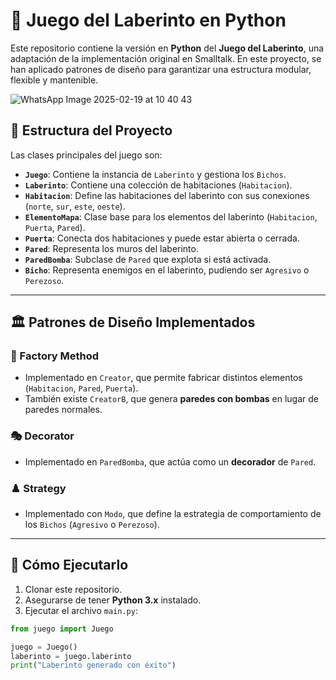 # 🏰 Juego del Laberinto en Python

Este repositorio contiene la versión en **Python** del **Juego del Laberinto**, una adaptación de la implementación original en Smalltalk. En este proyecto, se han aplicado patrones de diseño para garantizar una estructura modular, flexible y mantenible.

![WhatsApp Image 2025-02-19 at 10 40 43](https://github.com/user-attachments/assets/badbdc90-d651-4d6d-a6c0-2692969892db)

## 📌 Estructura del Proyecto

Las clases principales del juego son:

- **`Juego`**: Contiene la instancia de `Laberinto` y gestiona los `Bichos`.
- **`Laberinto`**: Contiene una colección de habitaciones (`Habitacion`).
- **`Habitacion`**: Define las habitaciones del laberinto con sus conexiones (`norte`, `sur`, `este`, `oeste`).
- **`ElementoMapa`**: Clase base para los elementos del laberinto (`Habitacion`, `Puerta`, `Pared`).
- **`Puerta`**: Conecta dos habitaciones y puede estar abierta o cerrada.
- **`Pared`**: Representa los muros del laberinto.
- **`ParedBomba`**: Subclase de `Pared` que explota si está activada.
- **`Bicho`**: Representa enemigos en el laberinto, pudiendo ser `Agresivo` o `Perezoso`.

---

## 🏛 Patrones de Diseño Implementados

### 🔨 Factory Method
- Implementado en `Creator`, que permite fabricar distintos elementos (`Habitacion`, `Pared`, `Puerta`).
- También existe `CreatorB`, que genera **paredes con bombas** en lugar de paredes normales.

### 🎭 Decorator
- Implementado en `ParedBomba`, que actúa como un **decorador** de `Pared`.

### ♟️ Strategy
- Implementado con `Modo`, que define la estrategia de comportamiento de los `Bichos` (`Agresivo` o `Perezoso`).

---

## 🚀 Cómo Ejecutarlo

1. Clonar este repositorio.
2. Asegurarse de tener **Python 3.x** instalado.
3. Ejecutar el archivo `main.py`:

```python
from juego import Juego

juego = Juego()
laberinto = juego.laberinto
print("Laberinto generado con éxito")

